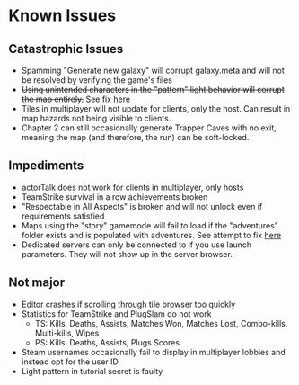 # Known Issues

## Catastrophic Issues
- Spamming "Generate new galaxy" will corrupt galaxy.meta and will not be resolved by verifying the game's files
- ~~Using unintended characters in the "pattern" light behavior will corrupt the map entirely.~~ See fix [here](https://github.com/Promethibot/CobaltModificationsPublic/blob/71ac3f2f9d11c599803000c691088b3cf377591b/bugfixes/lightBehaviours.lua)
- Tiles in multiplayer will not update for clients, only the host. Can result in map hazards not being visible to clients.
- Chapter 2 can still occasionally generate Trapper Caves with no exit, meaning the map (and therefore, the run) can be soft-locked.

## Impediments
- actorTalk does not work for clients in multiplayer, only hosts
- TeamStrike survival in a row achievements broken
- "Respectable in All Aspects" is broken and will not unlock even if requirements satisfied
- Maps using the "story" gamemode will fail to load if the "adventures" folder exists and is populated with adventures. See attempt to fix [here](https://github.com/Promethibot/CobaltModificationsPublic/blob/71ac3f2f9d11c599803000c691088b3cf377591b/bugfixes/modeStory.lua)
- Dedicated servers can only be connected to if you use launch parameters. They will not show up in the server browser.

## Not major
- Editor crashes if scrolling through tile browser too quickly
- Statistics for TeamStrike and PlugSlam do not work
    - TS: Kills, Deaths, Assists, Matches Won, Matches Lost, Combo-kills, Multi-kills, Wipes
    - PS: Kills, Deaths, Assists, Plugs Scores
- Steam usernames occasionally fail to display in multiplayer lobbies and instead opt for the user ID
- Light pattern in tutorial secret is faulty